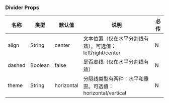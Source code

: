 
### Divider Props
名称 | 类型 | 默认值 | 说明 | 必传
-- | -- | -- | -- | --
align | String | center | 文本位置（仅在水平分割线有效）。可选值：left/right/center | N
dashed | Boolean | false | 是否虚线（仅在水平分割线有效） | N
theme | String | horizontal | 分隔线类型有两种：水平和垂直。可选值：horizontal/vertical | N
